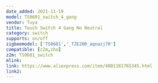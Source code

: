 ```yaml
---
date_added: 2021-11-19
model: TS0601_switch_4_gang
vendor: Tuya
title: Touch Switch 4 Gang No Neutral
category: switch
supports: on/off
zigbeemodel: ['TS0601','_TZE200_aqnazj70']
compatible: [z2m,zha]
z2m: TS0601_switch
mlink: 
link: https://www.aliexpress.com/item/4001181765345.html
link2: 
---
```

